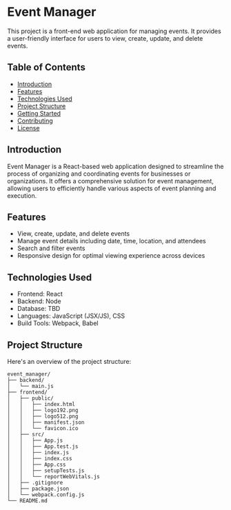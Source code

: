 # Event Manager

This project is a front-end web application for managing events. It provides a user-friendly interface for users to view, create, update, and delete events.

## Table of Contents

- [Introduction](#introduction)
- [Features](#features)
- [Technologies Used](#technologies-used)
- [Project Structure](#project-structure)
- [Getting Started](#getting-started)
- [Contributing](#contributing)
- [License](#license)

## Introduction

Event Manager is a React-based web application designed to streamline the process of organizing and coordinating events for businesses or organizations. It offers a comprehensive solution for event management, allowing users to efficiently handle various aspects of event planning and execution.

## Features

- View, create, update, and delete events
- Manage event details including date, time, location, and attendees
- Search and filter events
- Responsive design for optimal viewing experience across devices

## Technologies Used

- Frontend: React
- Backend: Node
- Database: TBD
- Languages: JavaScript (JSX/JS), CSS
- Build Tools: Webpack, Babel

## Project Structure

Here's an overview of the project structure:
```
event_manager/
├── backend/
│   └── main.js
├── frontend/
│   ├── public/
│   │   ├── index.html
│   │   ├── logo192.png
│   │   ├── logo512.png
│   │   ├── manifest.json
│   │   └── favicon.ico
│   ├── src/
│   │   ├── App.js
│   │   ├── App.test.js
│   │   ├── index.js
│   │   ├── index.css
│   │   ├── App.css
│   │   ├── setupTests.js
│   │   └── reportWebVitals.js
│   ├── .gitignore
│   ├── package.json
│   └── webpack.config.js
└── README.md
```
